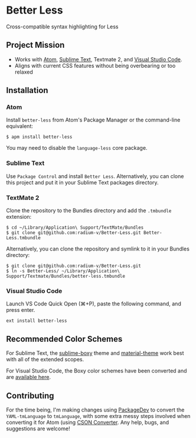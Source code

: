 # Better Less
Cross-compatible syntax highlighting for Less

## Project Mission
 * Works with [Atom](https://atom.io/packages/better-less), [Sublime Text](https://packagecontrol.io/packages/Better%20Less), Textmate 2, and [Visual Studio Code](https://marketplace.visualstudio.com/items?itemName=radium-v.better-less).
 * Aligns with current CSS features without being overbearing or too relaxed

## Installation

### Atom
Install `better-less` from Atom's Package Manager or the command-line equivalent:

```
$ apm install better-less
```

You may need to disable the `language-less` core package.

### Sublime Text
Use `Package Control` and install `Better Less`. Alternatively, you can clone this project and put it in your Sublime Text packages directory.

### TextMate 2
Clone the repository to the Bundles directory and add the `.tmbundle` extension:

```
$ cd ~/Library/Application\ Support/TextMate/Bundles
$ git clone git@github.com:radium-v/Better-Less.git Better-Less.tmbundle
```

Alternatively, you can clone the repository and symlink to it in your Bundles directory:

```
$ git clone git@github.com:radium-v/Better-Less.git
$ ln -s Better-Less/ ~/Library/Application\ Support/Textmate/Bundles/better-less.tmbundle
```

### Visual Studio Code
Launch VS Code Quick Open (⌘+P), paste the following command, and press enter.
```
ext install better-less
```

## Recommended Color Schemes
For Sublime Text, the [sublime-boxy](https://github.com/ihodev/sublime-boxy) theme and [material-theme](https://github.com/equinusocio/material-theme) work best with all of the extended scopes.

For Visual Studio Code, the Boxy color schemes have been converted and are [available here](https://marketplace.visualstudio.com/items?itemName=trongthanh.theme-boxythemekit).

## Contributing
For the time being, I'm making changes using [PackageDev](https://github.com/SublimeText/PackageDev) to convert the `YAML-tmLanguage` to `tmLanguage`, with some extra messy steps involved when converting it for Atom (using [CSON Converter](https://github.com/idleberg/sublime-cson-converter). Any help, bugs, and suggestions are welcome!
